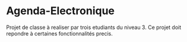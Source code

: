 # Agenda-Electronique
Projet de classe à realiser par trois etudiants du niveau 3. Ce projet doit repondre à certaines fonctionnalités precis.
